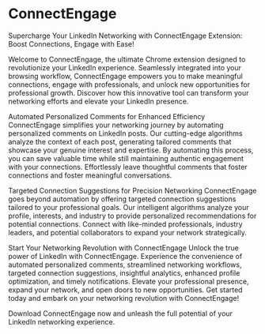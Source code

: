 # ConnectEngage

Supercharge Your LinkedIn Networking with ConnectEngage Extension: Boost Connections, Engage with Ease!

Welcome to ConnectEngage, the ultimate Chrome extension designed to revolutionize your LinkedIn experience. Seamlessly integrated into your browsing workflow, ConnectEngage empowers you to make meaningful connections, engage with professionals, and unlock new opportunities for professional growth. Discover how this innovative tool can transform your networking efforts and elevate your LinkedIn presence.

Automated Personalized Comments for Enhanced Efficiency
ConnectEngage simplifies your networking journey by automating personalized comments on LinkedIn posts. Our cutting-edge algorithms analyze the context of each post, generating tailored comments that showcase your genuine interest and expertise. By automating this process, you can save valuable time while still maintaining authentic engagement with your connections. Effortlessly leave thoughtful comments that foster connections and foster meaningful conversations.

Targeted Connection Suggestions for Precision Networking
ConnectEngage goes beyond automation by offering targeted connection suggestions tailored to your professional goals. Our intelligent algorithms analyze your profile, interests, and industry to provide personalized recommendations for potential connections. Connect with like-minded professionals, industry leaders, and potential collaborators to expand your network strategically.

Start Your Networking Revolution with ConnectEngage
Unlock the true power of LinkedIn with ConnectEngage. Experience the convenience of automated personalized comments, streamlined networking workflows, targeted connection suggestions, insightful analytics, enhanced profile optimization, and timely notifications. Elevate your professional presence, expand your network, and open doors to new opportunities. Get started today and embark on your networking revolution with ConnectEngage!

Download ConnectEngage now and unleash the full potential of your LinkedIn networking experience.


